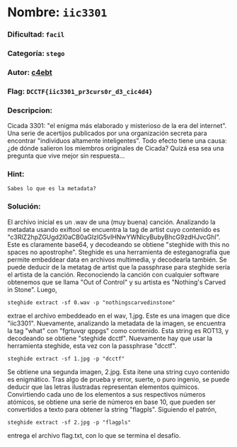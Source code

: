 # Nombre: `iic3301`
### Dificultad: `facil`
### Categoría: `stego`
### Autor: [c4ebt](https://c4ebt.github.io/)
### Flag: `DCCTF{iic3301_pr3curs0r_d3_cic4d4}`

### Descripcion:
Cicada 3301: "el enigma más elaborado y misterioso de la era del internet". Una serie de acertijos publicados por una organización secreta para encontrar "individuos altamente inteligentes". Todo efecto tiene una causa: ¿de dónde salieron los miembros originales de Cicada? Quizá esa sea una pregunta que vive mejor sin respuesta...

### Hint:
```
Sabes lo que es la metadata?
```

### Solución:

El archivo inicial es un .wav de una (muy buena) canción. Analizando la metadata usando exiftool se encuentra la tag de artist cuyo contenido es "c3RlZ2hpZGUgd2l0aCB0aGlzIG5vIHNwYWNlcyBubyBhcG9zdHJvcGhl". Este es claramente base64, y decodeando se obtiene "steghide with this no spaces no apostrophe". Steghide es una herramienta de esteganografía que permite embeddear data en archivos multimedia, y decodearla también. Se puede deducir de la metatag de artist que la passphrase para steghide sería el artista de la canción. Reconociendo la canción con cualquier software obtenemos que se llama "Out of Control" y su artista es "Nothing's Carved in Stone". Luego,

`steghide extract -sf 0.wav -p "nothingscarvedinstone"`

extrae el archivo embeddeado en el wav, 1.jpg.
Este es una imagen que dice "iic3301". Nuevamente, analizando la metadata de la imagen, se encuentra la tag "what" con "fgrtuvqr qppgs" como contenido. Esta string es ROT13, y decodeando se obtiene "steghide dcctf". Nuevamente hay que usar la herramienta steghide, esta vez con la passphrase "dcctf".

`steghide extract -sf 1.jpg -p "dcctf"`

Se obtiene una segunda imagen, 2.jpg. Esta itene una string cuyo contenido es enigmático. Tras algo de prueba y error, suerte, o puro ingenio, se puede deducir que las letras ilustradas representan elementos químicos. Convirtiendo cada uno de los elementos a sus respectivos números atómicos, se obtiene una serie de números en base 10, que pueden ser convertidos a texto para obtener la string "flagpls". Siguiendo el patrón,

`steghide extract -sf 2.jpg -p "flagpls"`

entrega el archivo flag.txt, con lo que se termina el desafío.
